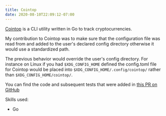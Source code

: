```yaml
---
title: Cointop
date: 2020-08-10T22:09:12-07:00
---
```


[Cointop](https://github.com/cointop-sh/cointop) is a CLI utility written in Go to track cryptocurrencies.

My contribution to Cointop was to make sure that the configuration file was read from and added to the user's declared
config directory otherwise it would use a standardized path.

The previous behavior would override the user's config directory. For instance on Linux if you had `$XDG_CONFIG_HOME`
defined the config.toml file for Cointop would be placed into `$XDG_CONFIG_HOME/.config/cointop/` rather than
`$XDG_CONFIG_HOME/cointop/`.

You can find the code and subsequent tests that were added in [this PR on GitHub](https://github.com/cointop-sh/cointop/pull/58)

Skills used:

- Go
